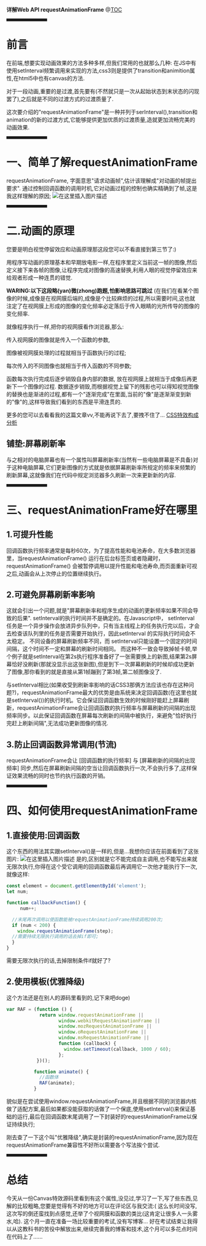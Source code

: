 <strong>详解Web API     requestAnimationFrame</strong>
@[TOC](文章目录)

<hr style=" border:solid; width:100px; height:1px;" color=#000000 size=1">

# 前言
在前端,想要实现动画效果的方法多种多样,但我们常用的也就那么几种:
在JS中有使用setInterval频繁调用来实现的方法,css3则是提供了transition和animition属性,在html5中也有canvas的方法.

对于一段动画,重要的是过渡,首先要有(不然就只是一次从起始状态到末状态的闪现罢了),之后就是不同的过渡方式的过渡质量了.

这次要介绍的"requestAnimationFrame"是一种并列于serInterval(),transition和animation的新的过渡方式,它能够提供更加优质的过渡质量,造就更加流畅完美的动画效果.

<hr style=" border:solid; width:100px; height:1px;" color=#000000 size=1">

# 一、简单了解requestAnimationFrame
requestAnimationFrame,
字面意思"请求动画帧",估计该理解成"对动画的帧提出要求".
通过控制回调函数的调用时机,它对动画过程的控制也确实精确到了帧,这是我这样理解的原因;
![在这里插入图片描述](https://img-blog.csdnimg.cn/dc7989477f1946d5a3ea7e121790f23c.jpg#pic_center)
<hr style=" border:solid; width:100px; height:1px;" color=#000000 size=1">

# 二.动画的原理
您要是明白视觉停留效应和动画原理那这段您可以不看直接到第三节了:)


用程序写动画的原理基本和早期放电影一样,在程序里定义当前这一帧的图像,然后定义接下来各帧的图像,让程序完成对图像的高速替换,利用人眼的视觉停留效应来给观者形成一种连贯的错觉.

<strong>WARING:以下这段略(yan)微(zhong)跑题,怕影响思路可跳过</strong>
(在我们在看某个图像的时候,成像是在视网膜后端的,成像是个比较麻烦的过程,所以需要时间,这也就注定了在视网膜上形成的图像的变化频率必定落后于传入眼睛的光所传导的图像的变化频率.

就像程序执行一样,把你的视网膜看作浏览器,那么:

传入视网膜的图像就是传入一个函数的参数,

图像被视网膜处理的过程就相当于函数执行的过程;

每次传入的不同图像也就相当于传入函数的不同参数;

函数每次执行完成后逐步销毁自身内部的数据,
放在视网膜上就相当于成像后再更新下一个图像的过程.
数据逐步销毁,而根据视觉上留下的残影也可以得知视觉图像的替换也是渐进的过程,都有一个"逐渐完成"在里面,当前的"像"是逐渐渐变到新的"像"的,这样导致我们看到的东西是平滑连贯的.

更多的您可以去看看我的这篇文章vv,不能再说下去了,要拽不住了...
[CSS特效构成分析](https://blog.csdn.net/qq_52697994/article/details/115283996)

## 铺垫:屏幕刷新率
与之相对的电脑屏幕也有一个属性叫屏幕刷新率(当然有一些电脑屏幕是不具备)对于这种电脑屏幕,它们更新图像的方式就是依据屏幕刷新率所规定的频率来频繁的刷新屏幕,这就像我们在代码中规定浏览器多久刷新一次来更新新的内容.

<hr style=" border:solid; width:100px; height:1px;" color=#000000 size=1">

# 三、requestAnimationFrame好在哪里

## 1.可提升性能
回调函数执行频率通常是每秒60次，为了提高性能和电池寿命，在大多数浏览器里，当requestAnimationFrame() 运行在后台标签页或者隐藏时，requestAnimationFrame() 会被暂停调用以提升性能和电池寿命,而页面重新可视之后,动画会从上次停止的位置继续执行。

## 2.可避免屏幕刷新率影响
这就会引出一个问题,就是"屏幕刷新率和程序生成的动画的更新频率如果不同会导致的后果".
setInterval的执行时间并不是确定的。在Javascript中， setInterval任务是一个异步操作会放进异步队列中，只有当主线程上的任务执行完以后，才会去检查该队列里的任务是否需要开始执行，因此setInterval 的实际执行时间会不太稳定。
不同设备的屏幕刷新频率不同，而 setInterval只能设置一个固定的时间间隔，这个时间不一定和屏幕的刷新时间相同。
而这种不一致会导致掉帧卡顿,举个例子就是setInterval在第2s执行程序准备好了一张需要换上的新图,结果第2s屏幕恰好没刷新(那就没显示出这张新图),但是到下一次屏幕刷新的时候却成功更新了图像,那你看到的就是直接从第1帧蹦到了第3帧,第二帧图像没了.

与setInterval相比(如果收受到刷新率影响的话CSS3那俩方法应该也存在这种问题?)，requestAnimationFrame最大的优势是由系统来决定回调函数(在这里也就是setInterval())的执行时机。它会保证回调函数生效的时候刚好能赶上屏幕刷新，requestAnimationFrame会让回调函数的执行频率与屏幕刷新的间隔的出现频率同步。以此保证回调函数在屏幕每次刷新的间隔中被执行，来避免"恰好执行完赶上刷新间隔",无法成功更新图像的情况.

## 3.防止回调函数异常调用(节流)
requestAnimationFrame会让 [回调函数的执行频率] 与 [屏幕刷新的间隔的出现频率] 同步,然后在屏幕刷新间隔的空当让回调函数执行一次,不会执行多了,这样保证效果流畅的同时也节约执行函数的开销。

<hr style=" border:solid; width:100px; height:1px;" color=#000000 size=1">


# 四、如何使用requestAnimationFrame
## 1.直接使用:回调函数
这个东西的用法其实跟setInterval()是一样的,但是...我想你应该在前面看到了这张图片:
![在这里插入图片描述](https://img-blog.csdnimg.cn/b13d41c455064934984f81631941df5b.jpg#pic_center)
是的,区别就是它不能完成自主调用,也不能写出来就无限次执行,你得在这个受它调用的回调函数最后再调用它一次他才能执行下一次,就像这样:

```typescript
const element = document.getElementById('element');
let num;

function callbackFunction() {
     num++;

  //末尾再次调用以使函数能被requestAnimationFrame持续调用200次;
  if (num < 200) { 
    window.requestAnimationFrame(step);
  //需要持续无限执行调用的话去掉if即可;
  }
}

```
需要无限次执行的话,去掉限制条件if就好了?

## 2.使用模板(优雅降级)
这个方法还是在别人的源码里看到的,记下来吧doge)

```typescript
var RAF = (function () {
            return window.requestAnimationFrame ||
                   window.webkitRequestAnimationFrame ||
                   window.mozRequestAnimationFrame ||
                   window.oRequestAnimationFrame ||
                   window.msRequestAnimationFrame ||
                   function (callback) {
                     window.setTimeout(callback, 1000 / 60);
                   };
           })();

          function animate() {
            //函数体
            RAF(animate);
          }
```
貌似是在尝试使用window.requestAnimationFrame,并且根据不同的浏览器内核做了适配方案,最后如果都没能获取的话做了一个保底,使用setInterval()来保证基础的运行,最后在回调函数末尾调用了一下封装好的requestAnimationFrame以保证持续执行;

刚去查了一下这个叫"优雅降级",确实是封装的requestAnimationFrame,因为现在requestAnimationFrame兼容性不好所以需要各个写法挨个尝试.

<hr style=" border:solid; width:100px; height:1px;" color=#000000 size=1">

# 总结
今天从一份Canvas特效源码里看到有这个属性,没见过,学习了一下,写了些东西,见解的比较粗略,您要是觉得有不好的地方可以在评论区与我交流:(
这么长时间没写,这次写的倒还蛮找到点感觉,还举了个视网膜和函数的类比(这肯定让很多人一头雾水,哈).
这个月一直在准备一场比较重要的考试,没有写博客...
好在考试结束让我得以从这教科书的苦役中解放出来,继续完善我的博客和技术,这个月可以多花点时间在代码上了......